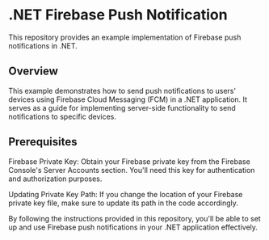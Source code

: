 # .NET Firebase Push Notification
This repository provides an example implementation of Firebase push notifications in .NET.

## Overview
This example demonstrates how to send push notifications to users' devices using Firebase Cloud Messaging (FCM) in a .NET application. It serves as a guide for implementing server-side functionality to send notifications to specific devices.

## Prerequisites
Firebase Private Key: Obtain your Firebase private key from the Firebase Console's Server Accounts section. You'll need this key for authentication and authorization purposes.

Updating Private Key Path: If you change the location of your Firebase private key file, make sure to update its path in the code accordingly.

By following the instructions provided in this repository, you'll be able to set up and use Firebase push notifications in your .NET application effectively.
